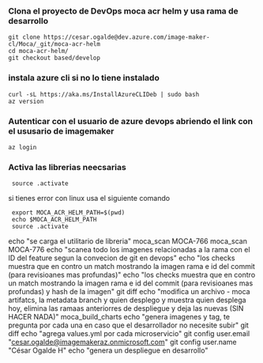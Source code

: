  
 ### Clona el proyecto de DevOps moca acr helm y usa rama de desarrollo
 ```console
 git clone https://cesar.ogalde@dev.azure.com/image-maker-cl/Moca/_git/moca-acr-helm
 cd moca-acr-helm/
 git checkout based/develop
 ```

 ### instala azure cli si no lo tiene instalado
 ```console
 curl -sL https://aka.ms/InstallAzureCLIDeb | sudo bash
 az version
 ```
 
 ### Autenticar con el usuario de azure devops abriendo el link con el ususario de imagemaker
 ```console
 az login
 ```

### Activa las librerias neecsarias
```console
 source .activate
```
si tienes error con linux usa el siguiente comando
```console
 export MOCA_ACR_HELM_PATH=$(pwd)
 echo $MOCA_ACR_HELM_PATH
 source .activate
```
 
 echo "se carga el utilitario de libreria"
 moca_scan MOCA-766
 moca_scan MOCA-776
 echo "scanea todo los imagenes relacionadas a la rama con el ID del feature segun la convecion de git en devops"
 echo "los checks muestra que en contro un match mostrando la imagen rama e id del commit (para revisioanes mas profundas)"
 echo "los checks muestra que en contro un match mostrando la imagen rama e id del commit (para revisioanes mas profundas) y hash de la imagen"
 git diff
 echo "modifica un archivo - moca artifatcs, la metadata branch y quien desplego y muestra quien desplega hoy, elimina las ramaas anteriorres de despliegue y deja las nuevas (SIN HACER NADA)"
 moca_build_charts
 echo "genera imagenes y tag, te pregunta por cada una en caso que el desarrollador no necesite subir"
 git diff
 echo "agrega values.yml por cada microservicio"
 git config user.email "cesar.ogalde@imagemakeraz.onmicrosoft.com"
 git config user.name "César Ogalde H"
 echo "genera un despliegue en desarrollo"